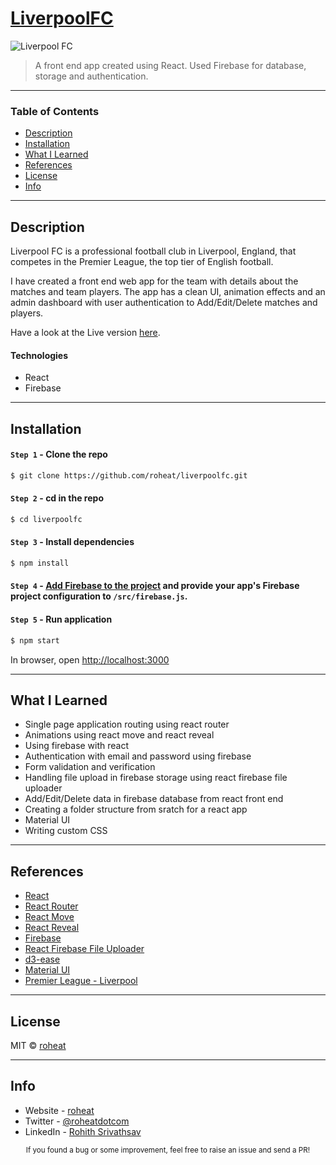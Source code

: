 # [LiverpoolFC](https://liverpoolfc-2df96.firebaseapp.com/)

![Liverpool FC](screenshots/home.gif)

> A front end app created using React. Used Firebase for database, storage and authentication.

---

### Table of Contents

- [Description](#description)
- [Installation](#installation)
- [What I Learned](#what-i-learned)
- [References](#references)
- [License](#license)
- [Info](#info)

---

## Description

Liverpool FC is a professional football club in Liverpool, England, that competes in the Premier League, the top tier of English football.

I have created a front end web app for the team with details about the matches and team players. The app has a clean UI, animation effects and an admin dashboard with user authentication to Add/Edit/Delete matches and players.

Have a look at the Live version [here](https://liverpoolfc-2df96.firebaseapp.com/).

#### Technologies

- React
- Firebase

---

## Installation

#### `Step 1` - Clone the repo

```bash
$ git clone https://github.com/roheat/liverpoolfc.git
```

#### `Step 2` - cd in the repo

```bash
$ cd liverpoolfc
```

#### `Step 3` - Install dependencies

```bash
$ npm install
```

#### `Step 4` - [Add Firebase to the project](https://firebase.google.com/docs/web/setup) and provide your app's Firebase project configuration to `/src/firebase.js`.

#### `Step 5` - Run application

```bash
$ npm start
```

In browser, open [http://localhost:3000](http://localhost:3000)

---

## What I Learned

* Single page application routing using react router
* Animations using react move and react reveal
* Using firebase with react
* Authentication with email and password using firebase
* Form validation and verification
* Handling file upload in firebase storage using react firebase file uploader
* Add/Edit/Delete data in firebase database from react front end
* Creating a folder structure from sratch for a react app
* Material UI
* Writing custom CSS

---

## References

- [React](https://reactjs.org/)
- [React Router](https://reacttraining.com/react-router/web/guides/quick-start)
- [React Move](https://react-move.js.org/#/)
- [React Reveal](https://www.react-reveal.com/)
- [Firebase](https://firebase.google.com/docs)
- [React Firebase File Uploader](https://github.com/fris-fruitig/react-firebase-file-uploader)
- [d3-ease](https://github.com/d3/d3-ease)
- [Material UI](https://material-ui.com/)
- [Premier League - Liverpool](https://www.premierleague.com/clubs/10/Liverpool/overview)

---

## License

MIT © [roheat](https://github.com/roheat)

---

## Info

- Website - [roheat](https://roheat.com)
- Twitter - [@roheatdotcom](https://twitter.com/roheatdotcom)
- LinkedIn - [Rohith Srivathsav](https://www.linkedin.com/in/rohith-srivathsav/)

<div align="center">
  <sub>If you found a bug or some improvement, feel free to raise an issue and send a PR!</sub>
</div>